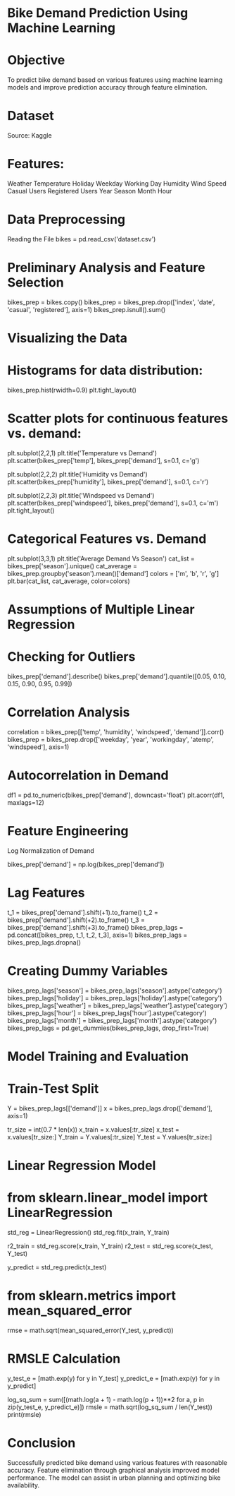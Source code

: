 
# Bike Demand Prediction Using Machine Learning

# Objective
To predict bike demand based on various features using machine learning models and improve prediction accuracy through feature elimination.

# Dataset
Source: Kaggle

# Features:
Weather
Temperature
Holiday
Weekday
Working Day
Humidity
Wind Speed
Casual Users
Registered Users
Year
Season
Month
Hour

# Data Preprocessing
Reading the File
bikes = pd.read_csv('dataset.csv')

# Preliminary Analysis and Feature Selection

bikes_prep = bikes.copy()
bikes_prep = bikes_prep.drop(['index', 'date', 'casual', 'registered'], axis=1)
bikes_prep.isnull().sum()

# Visualizing the Data

# Histograms for data distribution:

bikes_prep.hist(rwidth=0.9)
plt.tight_layout()

# Scatter plots for continuous features vs. demand:

plt.subplot(2,2,1)
plt.title('Temperature vs Demand')
plt.scatter(bikes_prep['temp'], bikes_prep['demand'], s=0.1, c='g')

plt.subplot(2,2,2)
plt.title('Humidity vs Demand')
plt.scatter(bikes_prep['humidity'], bikes_prep['demand'], s=0.1, c='r')

plt.subplot(2,2,3)
plt.title('Windspeed vs Demand')
plt.scatter(bikes_prep['windspeed'], bikes_prep['demand'], s=0.1, c='m')
plt.tight_layout()

# Categorical Features vs. Demand

plt.subplot(3,3,1)
plt.title('Average Demand Vs Season')
cat_list = bikes_prep['season'].unique()
cat_average = bikes_prep.groupby('season').mean()['demand']
colors = ['m', 'b', 'r', 'g']
plt.bar(cat_list, cat_average, color=colors)

# Assumptions of Multiple Linear Regression
# Checking for Outliers

bikes_prep['demand'].describe()
bikes_prep['demand'].quantile([0.05, 0.10, 0.15, 0.90, 0.95, 0.99])

# Correlation Analysis

correlation = bikes_prep[['temp', 'humidity', 'windspeed', 'demand']].corr()
bikes_prep = bikes_prep.drop(['weekday', 'year', 'workingday', 'atemp', 'windspeed'], axis=1)

# Autocorrelation in Demand

df1 = pd.to_numeric(bikes_prep['demand'], downcast='float')
plt.acorr(df1, maxlags=12)

# Feature Engineering
Log Normalization of Demand

bikes_prep['demand'] = np.log(bikes_prep['demand'])

# Lag Features

t_1 = bikes_prep['demand'].shift(+1).to_frame()
t_2 = bikes_prep['demand'].shift(+2).to_frame()
t_3 = bikes_prep['demand'].shift(+3).to_frame()
bikes_prep_lags = pd.concat([bikes_prep, t_1, t_2, t_3], axis=1)
bikes_prep_lags = bikes_prep_lags.dropna()

# Creating Dummy Variables

bikes_prep_lags['season'] = bikes_prep_lags['season'].astype('category')
bikes_prep_lags['holiday'] = bikes_prep_lags['holiday'].astype('category')
bikes_prep_lags['weather'] = bikes_prep_lags['weather'].astype('category')
bikes_prep_lags['hour'] = bikes_prep_lags['hour'].astype('category')
bikes_prep_lags['month'] = bikes_prep_lags['month'].astype('category')
bikes_prep_lags = pd.get_dummies(bikes_prep_lags, drop_first=True)

# Model Training and Evaluation
# Train-Test Split

Y = bikes_prep_lags[['demand']]
x = bikes_prep_lags.drop(['demand'], axis=1)

tr_size = int(0.7 * len(x))
x_train = x.values[:tr_size]
x_test = x.values[tr_size:]
Y_train = Y.values[:tr_size]
Y_test = Y.values[tr_size:]

# Linear Regression Model

# from sklearn.linear_model import LinearRegression
std_reg = LinearRegression()
std_reg.fit(x_train, Y_train)

r2_train = std_reg.score(x_train, Y_train)
r2_test = std_reg.score(x_test, Y_test)

y_predict = std_reg.predict(x_test)

# from sklearn.metrics import mean_squared_error
rmse = math.sqrt(mean_squared_error(Y_test, y_predict))

# RMSLE Calculation

y_test_e = [math.exp(y) for y in Y_test]
y_predict_e = [math.exp(y) for y in y_predict]

log_sq_sum = sum([(math.log(a + 1) - math.log(p + 1))**2 for a, p in zip(y_test_e, y_predict_e)])
rmsle = math.sqrt(log_sq_sum / len(Y_test))
print(rmsle)

# Conclusion
Successfully predicted bike demand using various features with reasonable accuracy.
Feature elimination through graphical analysis improved model performance.
The model can assist in urban planning and optimizing bike availability.






